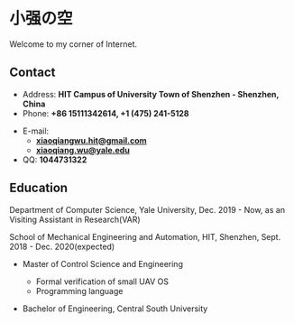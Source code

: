 # 小强の空

Welcome to my corner of Internet.

<!-- slide -->

## Contact

- Address: **HIT Campus of University Town of Shenzhen - Shenzhen, China**
- Phone: **+86 15111342614, +1 (475) 241-5128**

<!-- slide vertical=true -->

- E-mail:
  - **[xiaoqiangwu.hit@gmail.com](mailto:xiaoqiangwu.hit@gmail.com)**
  - **[xiaoqiang.wu@yale.edu](mailto:xiaoqiang.wu@yale.edu)**
- QQ: **1044731322**

<!-- slide -->

## Education

<!-- slide vertical=true -->

Department of Computer Science, Yale University,
Dec. 2019 - Now, as an Visiting Assistant in Research(VAR)

School of Mechanical Engineering and Automation, HIT, Shenzhen, Sept. 2018 - Dec. 2020(expected)

- Master of Control Science and Engineering
  - Formal verification of small UAV OS
  - Programming language

- Bachelor of Engineering, Central South University